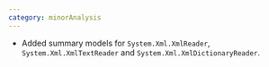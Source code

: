 ```yaml
---
category: minorAnalysis
---
```

* Added summary models for `System.Xml.XmlReader`, `System.Xml.XmlTextReader` and `System.Xml.XmlDictionaryReader`.
